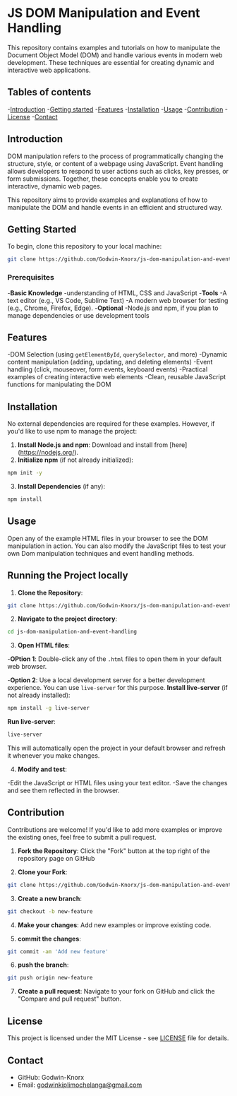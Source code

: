 # JS DOM Manipulation and Event Handling

This repository contains examples and tutorials on how to manipulate the Document Object Model (DOM) and handle various events in modern web development.
These techniques are essential for creating dynamic and interactive web applications.

## Tables of contents

-[Introduction](#introduction)
-[Getting started](#getting-started)
-[Features](#features)
-[Installation](#installation)
-[Usage](#usage)
-[Contribution](#contribution)
-[License](#license)
-[Contact](#contact)

## Introduction

DOM manipulation refers to the process of programmatically changing the structure, style, or content of a webpage using JavaScript. Event handling allows developers to respond to user actions such as clicks, key presses, or form submissions. Together, these concepts enable you to create interactive, dynamic web pages.

This repository aims to provide examples and explanations of how to manipulate the DOM and handle events in an efficient and structured way.

## Getting Started

To begin, clone this repository to your local machine:

```bash
git clone https://github.com/Godwin-Knorx/js-dom-manipulation-and-event-handling.git
```

### Prerequisites

-**Basic Knowledge**
-understanding of HTML, CSS and JavaScript
-**Tools**
-A text editor (e.g., VS Code, Sublime Text)
-A modern web browser for testing (e.g., Chrome, Firefox, Edge).
-**Optional**
-Node.js and npm, if you plan to manage dependencies or use development tools

## Features

-DOM Selection (using `getElementById`, `querySelector`, and more)
-Dynamic content manipulation (adding, updating, and deleting elements)
-Event handling (click, mouseover, form events, keyboard events)
-Practical examples of creating interactive web elements
-Clean, reusable JavaScript functions for manipulating the DOM

## Installation

No external dependencies are required for these examples. However, if you'd like to use npm to manage the project:

1. **Install Node.js and npm**: Download and install from [here] (https://nodejs.org/).
2. **Initialize npm** (if not already initialized):

```bash
npm init -y
```

3. **Install Dependencies** (if any):

```bash
npm install
```

## Usage

Open any of the example HTML files in your browser to see the DOM manipulation in action. You can also modify the JavaScript files to test your own Dom manipulation techniques and event  handling methods.

## Running the Project locally

1. **Clone the Repository**:

```bash
git clone https://github.com/Godwin-Knorx/js-dom-manipulation-and-event-handling.git
```

2. **Navigate to the project directory**:

```bash
cd js-dom-manipulation-and-event-handling
```

3. **Open HTML files**:

-**OPtion 1**: Double-click any of the `.html` files to open them in your default web browser.

-**Option 2**: Use a local development server for a better development experience. You can use `live-server` for this purpose.
  **Install live-server** (if not already installed):

  ```bash
  npm install -g live-server
  ```

  **Run live-server**:

  ```bash
  live-server
  ```

This will automatically open the project in your default browser and refresh it whenever you make changes.

4. **Modify and test**:

-Edit the JavaScript or HTML files using your text editor.
-Save the changes and see them reflected in the browser.

## Contribution

Contributions are welcome! If you'd like to add more examples or improve the existing ones, feel free to submit a pull request.

1. **Fork the Repository**: Click the "Fork" button at the top right of the repository page on GitHub

2. **Clone your Fork**: 

```bash
git clone https://github.com/Godwin-Knorx/js-dom-manipulation-and-event-handling.git
```

3. **Create a new branch**:

```bash
git checkout -b new-feature
```

4. **Make your changes**: Add new examples or improve existing code.

5. **commit the changes**:

```bash
git commit -am 'Add new feature'
```

6. **push the branch**:

```bash
git push origin new-feature
```

7. **Create a pull request**: Navigate to your fork on GitHub and click the "Compare and pull request" button.

## License

This project is licensed under the MIT License - see [LICENSE](LICENSE.txt) file for details.

## Contact

- GitHub: Godwin-Knorx
- Email: godwinkiplimochelanga@gmail.com
